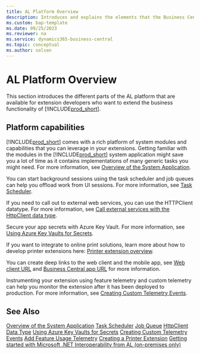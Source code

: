 ```yaml
---
title: AL Platform Overview
description: Introduces and explains the elements that the Business Central platform consists of.
ms.custom: bap-template
ms.date: 09/25/2023
ms.reviewer: na
ms.service: dynamics365-business-central
ms.topic: conceptual
ms.author: solsen
---
```


# AL Platform Overview

This section introduces the different parts of the AL platform that are available for extension developers who want to extend the business functionality of [!INCLUDE[prod_short](includes/prod_short.md)].

## Platform capabilities

[!INCLUDE[prod_short](includes/prod_short.md)] comes with a rich platform of system modules and capabilities that you can leverage in your extensions. Getting familiar with the modules in the [!INCLUDE[prod_short](includes/prod_short.md)] system application might save you a lot of time as it contains implementations of many generic tasks you might need. For more information, see [Overview of the System Application](devenv-system-application-overview.md).

You can start background sessions using the task scheduler and job queues can help you offload work from UI sessions. For more information, see [Task Scheduler](devenv-task-scheduler.md).

If you need to call out to external web services, you can use the HTTPClient datatype. For more information, see
[Call external services with the HttpClient data type](devenv-httpclient.md).

Secure your app secrets with Azure Key Vault. For more information, see [Using Azure Key Vaults for Secrets](devenv-app-key-vault-overview.md).

If you want to integrate to online print solutions, learn more about how to develop printer extensions here: [Printer extension overview](devenv-reports-printing.md).

You can create deep links to the web client and the mobile app, see [Web client URL](devenv-web-client-urls.md) and [Business Central app URL](devenv-link-to-mobile-app.md) for more information.

Instrumenting your extension using feature telemetry and custom telemetry can help you monitor the extension after it has been deployed to production. For more information, see [Creating Custom Telemetry Events](devenv-instrument-application-for-telemetry-app-insights.md).



## See Also

[Overview of the System Application](devenv-system-application-overview.md)
[Task Scheduler](devenv-task-scheduler.md)
[Job Queue](devenv-job-queue.md)
[HttpClient Data Type](methods-auto/httpclient/httpclient-data-type.md)
[Using Azure Key Vaults for Secrets](devenv-app-key-vault-overview.md)
[Creating Custom Telemetry Events](devenv-instrument-application-for-telemetry-app-insights.md)
[Add Feature Usage Telemetry](https://github.com/microsoft/BCApps/tree/main/src/System%20Application/App/Telemetry)
[Creating a Printer Extension](devenv-reports-create-printer-extension.md)
[Getting started with Microsoft .NET Interoperability from AL (on-premises only)](devenv-get-started-call-dotnet-from-al.md)
